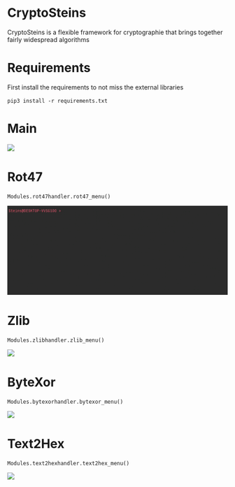 # CryptoSteins
CryptoSteins is a flexible framework for cryptographie that brings together fairly widespread algorithms
# Requirements
First install the requirements to not miss the external libraries 
```python3
pip3 install -r requirements.txt
```
# Main
<img src="https://media.discordapp.net/attachments/768928242467340328/776620482979299328/unknown.png"><br/>
# Rot47
```python3
Modules.rot47handler.rot47_menu()
```
<img src=/img/rot47.gif><br/>
# Zlib
```python3
Modules.zlibhandler.zlib_menu()
```
<img src="https://media.discordapp.net/attachments/768928242467340328/776628082073272350/Action_13-11-2020_02-56-13.gif?width=740&height=285"><br/>
# ByteXor
```python3
Modules.bytexorhandler.bytexor_menu()
```
<img src="https://media.discordapp.net/attachments/768928242467340328/776628842486956052/Action_13-11-2020_03-00-39.gif?width=740&height=285"><br/>
# Text2Hex
```python3
Modules.text2hexhandler.text2hex_menu()
```
<img src="https://media.discordapp.net/attachments/768928242467340328/776790198411067432/Action_13-11-2020_13-41-09.gif"><br/>
